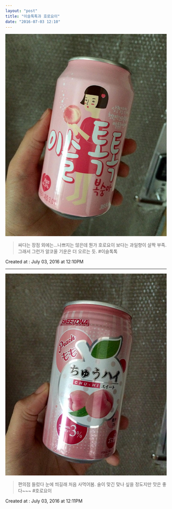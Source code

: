 ```yaml
---
layout: "post"
title: "이슬톡톡과 호로요이"
date: "2016-07-03 12:10"
---
```


![Images](/media/2016/07/13551585_1734603016809741_1398587036_n.jpg)

> 싸다는 장점 외에는...나쁘지는 않은데 뭔가 호로요이 보다는 과일향이 살짝 부족. 그래서 그런가 알코올 기운은 더 오르는 듯. #이슬톡톡

Created at : July 03, 2016 at 12:10PM

---

![Images](/media/2016/07/13534246_265340480491507_1613092655_n.jpg)

> 편의점 들렀다 눈에 띄길래 처음 사먹어봄. 술이 맞긴 맞나 싶을 정도지만 맛은 좋다~~~ #호로요이

Created at : July 03, 2016 at 12:11PM
